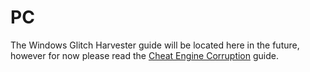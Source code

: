# PC

The Windows Glitch Harvester guide will be located here in the future, however for now please read the [Cheat Engine Corruption](https://corrupt.wiki/corruptors/cheat-engine) guide.

